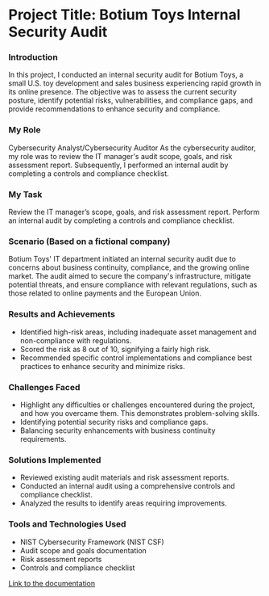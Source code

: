 # Project Title: Botium Toys Internal Security Audit

### Introduction
In this project, I conducted an internal security audit for Botium Toys, a small U.S. toy development and sales business experiencing rapid growth in its online presence. The objective was to assess the current security posture, identify potential risks, vulnerabilities, and compliance gaps, and provide recommendations to enhance security and compliance.

### My Role
Cybersecurity Analyst/Cybersecurity Auditor
 As the cybersecurity auditor, my role was to review the IT manager's audit scope, goals, and risk assessment report. Subsequently, I performed an internal audit by completing a controls and compliance checklist.

### My Task
Review the IT manager’s scope, goals, and risk assessment report. 
Perform an internal audit by completing a controls and compliance checklist. 

### Scenario (Based on a fictional company)
Botium Toys' IT department initiated an internal security audit due to concerns about business continuity, compliance, and the growing online market. The audit aimed to secure the company's infrastructure, mitigate potential threats, and ensure compliance with relevant regulations, such as those related to online payments and the European Union.

### Results and Achievements
  - Identified high-risk areas, including inadequate asset management and non-compliance with regulations.
  - Scored the risk as 8 out of 10, signifying a fairly high risk.
  - Recommended specific control implementations and compliance best practices to enhance security and minimize risks.

### Challenges Faced
  - Highlight any difficulties or challenges encountered during the project, and how you overcame them. This demonstrates problem-solving skills.
  - Identifying potential security risks and compliance gaps.
  - Balancing security enhancements with business continuity requirements.

### Solutions Implemented
  - Reviewed existing audit materials and risk assessment reports.
  - Conducted an internal audit using a comprehensive controls and compliance checklist.
  - Analyzed the results to identify areas requiring improvements.

### Tools and Technologies Used
  - NIST Cybersecurity Framework (NIST CSF)
  - Audit scope and goals documentation
  - Risk assessment reports
  - Controls and compliance checklist

[Link to the documentation](https://docs.google.com/document/d/1kvi6s6pr-koIO1EWCmHarAyz1yeLNHP6YBe1EGW7coI/edit?usp=sharing)
